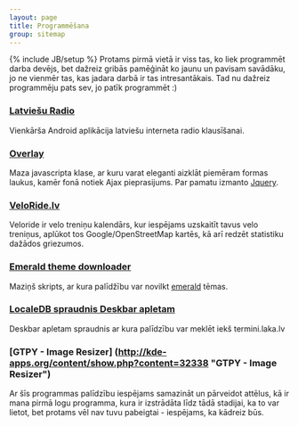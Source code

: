```yaml
---
layout: page
title: Programmēšana
group: sitemap
---
```

{% include JB/setup %}
Protams pirmā vietā ir viss tas, ko liek programmēt darba devējs, bet dažreiz gribās pamēģināt ko jaunu un pavisam savādāku, jo ne vienmēr tas, kas jadara darbā ir tas intresantākais. Tad nu dažreiz programmēju pats sev, jo patīk programmēt :)

### [Latviešu Radio](http://gacha.id.lv/latvianradio.html)
Vienkārša Android aplikācija latviešu interneta radio klausīšanai.

### [Overlay](http://gist.github.com/485600)
Maza javascripta klase, ar kuru varat eleganti aizklāt piemēram formas laukus, kamēr fonā notiek Ajax pieprasijums. Par pamatu izmanto [Jquery](http://jquery.com).

### [VeloRide.lv](http://veloride.lv) ###
Veloride ir velo treniņu kalendārs, kur iespējams uzskaitīt tavus velo treniņus, aplūkot tos Google/OpenStreetMap kartēs, kā arī redzēt statistiku dažādos griezumos. 

### [Emerald theme downloader](http://gacha.id.lv/blog/10/09/2008/emerald-theme-downloader/) ###
Maziņš skripts, ar kura palīdžību var novilkt [emerald](http://wiki.compiz-fusion.org/Decorators/Emerald) tēmas.

### [LocaleDB spraudnis Deskbar apletam](http://gacha.id.lv/blog/04/10/2007/localedb-spraudnis-deskbar-apletam/) ###

Deskbar apletam spraudnis ar kura palīdzību var meklēt iekš termini.laka.lv

### [GTPY - Image Resizer] (http://kde-apps.org/content/show.php?content=32338 "GTPY - Image Resizer")  ###

Ar šīs programmas palīdzību iespējams samazināt un pārveidot attēlus, kā ir mana pirmā logu programma, kura ir izstrādāta līdz tādā stadijai, ka to var lietot, bet protams vēl nav tuvu pabeigtai - iespējams, ka kādreiz būs.